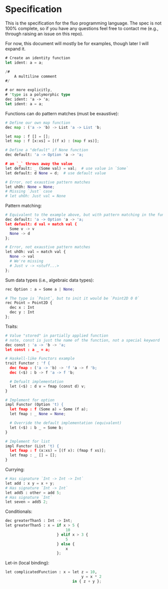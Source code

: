 # Specification

This is the specification for the fluo programming language. The spec is not 100% complete, so if you have any questions feel free to contact me (e.g., through raising an issue on this repo).

For now, this document will mostly be for examples, though later I will expand it.

```rust
# Create an identity function
let ident: a = a;

/# 
    A multiline comment
#/

# or more explicitly,
# 'type is a polymorphic type
dec ident: 'a -> 'a;
let ident: a = a;
```

Functions can do pattern matches (must be exaustive):

```python
# Define our own map function
dec map : ('a -> 'b) -> List 'a -> List 'b;

let map : f [] = [];
let map : f [x:xs] = [(f x) : (map f xs)];

# Define a "default" if None function
dec default: 'a -> Option 'a -> 'a;

# an `_` throws away the value
let default: _ (Some val) = val;  # use value in `Some`
let default: d None = d;  # use default value

# Error, not exaustive pattern matches
let uhOh: None = None;
# Missing `Just` case
# let uhOh: Just val = None
```

Pattern matching:

```python
# Equivalent to the example above, but with pattern matching in the function body
dec default: 'a -> Option 'a -> 'a;
let default: d val = match val {
  Some v -> v
  None -> d
};

# Error, not exaustive pattern matches
let uhOh: val = match val {
  None -> val
  # We're missing
  # Just v -> <stuff...>
};
```

Sum data types (i.e., algebraic data types):
```python
rec Option : a = Some a | None;

# The type is `Point`, but to init it would be `Point2D 0 0`
rec Point = Point2D {
  dec x : Int
  dec y : Int
};
```

Traits:
```python
# Value "stored" in partially applied function
# note, const is just the name of the function, not a special keyword
dec const : 'a -> 'b -> 'a;
let const : a _ = a;

# Haskell-like Functors example
trait Functor : 'f {
  dec fmap : ('a -> 'b) -> 'f 'a -> f 'b;
  dec (<$) : b -> f 'a -> f 'b;

  # Defualt implementation
  let (<$) : d v = fmap (const d) v;
}

# Implement for option
impl Functor (Option 't) {
  let fmap : f (Some a) = Some (f a);
  let fmap : _ None = None;

  # Override the default implementation (equivalent)
  let (<$) : b _ = Some b;
}

# Implement for list
impl Functor (List 't) {
  let fmap : f (x:xs) = [(f x): (fmap f xs)];
  let fmap : _ [] = [];
}
```

Currying:
```python
# Has signature `Int -> Int -> Int`
let add : x y = x + y;
# Has signature `Int -> Int`
let add5 : other = add 5;
# Has signature `Int`
let seven = add5 2;
```

Conditionals:
```python
dec greaterThan5 : Int -> Int;
let greaterThan5 : x = if x > 5 {
                           10
                       } elif x > 3 {
                           5
                       } else {
                           x
                       };
```

Let-in (local binding):
```python
let complicatedFunction : x = let z = 10,
                                  y = x * 2
                              in { z + y };
```
